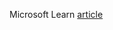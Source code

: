Microsoft Learn [article](https://learn.microsoft.com/en-gb/training/modules/describe-cloud-compute/4-describe-shared-responsibility-model)

